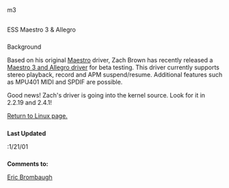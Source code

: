 





m3




## 
ESS Maestro 3 & Allegro


### 
Background


Based on his original [Maestro](m2e.html) driver, Zach Brown has recently
released a [Maestro 3 and Allegro driver](http://www.zabbo.net/maestro3) 
for beta testing. This driver currently supports stereo playback, record and APM suspend/resume. Additional features such as MPU401 MIDI and SPDIF are possible.

Good news! Zach's driver is going into the kernel source. Look for it in 2.2.19 and 2.4.1!

[Return to Linux page.](linux.html)
##### 
**Last Updated**


:1/21/01
##### 
**Comments to:**


[Eric Brombaugh](mailto:ebrombaugh1@cox.net)
  
 






